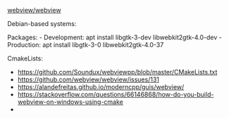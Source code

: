 [webview/webview](https://github.com/webview/webview)

Debian-based systems:                      

Packages:
    - Development: apt install libgtk-3-dev libwebkit2gtk-4.0-dev
    - Production: apt install libgtk-3-0 libwebkit2gtk-4.0-37


CmakeLists:

- https://github.com/Soundux/webviewpp/blob/master/CMakeLists.txt
- https://github.com/webview/webview/issues/131
- https://alandefreitas.github.io/moderncpp/guis/webview/
- https://stackoverflow.com/questions/66146868/how-do-you-build-webview-on-windows-using-cmake
- 

